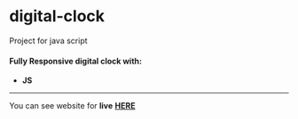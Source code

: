 # digital-clock

Project for java script

#### __Fully Responsive digital clock__ with: <br>
+  __JS__

___
You can see website for __live__ [__HERE__](https://shakstick.github.io/digital-clock/)
